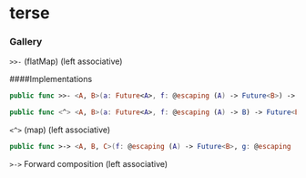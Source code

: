 # terse


### Gallery

`>>-` (flatMap) (left associative)

####Implementations
```swift
public func >>- <A, B>(a: Future<A>, f: @escaping (A) -> Future<B>) -> Future<B> 
```

```swift
public func <^> <A, B>(a: Future<A>, f: @escaping (A) -> B) -> Future<B> {
```
`<^>` (map) (left associative)

```swift
public func >-> <A, B, C>(f: @escaping (A) -> Future<B>, g: @escaping (B) -> Future<C>) -> (A) -> Future<C> {
```
`>->` Forward composition (left associative)




